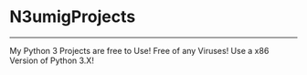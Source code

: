 # N3umigProjects
----------------
My Python 3 Projects are free to Use!
Free of any Viruses!
Use a x86 Version of Python 3.X!
